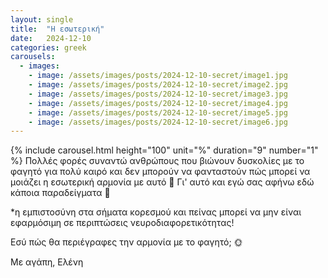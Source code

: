 ```yaml
---
layout: single
title:  "Η εσωτερική"
date:   2024-12-10
categories: greek
carousels:
  - images: 
    - image: /assets/images/posts/2024-12-10-secret/image1.jpg
    - image: /assets/images/posts/2024-12-10-secret/image2.jpg
    - image: /assets/images/posts/2024-12-10-secret/image3.jpg
    - image: /assets/images/posts/2024-12-10-secret/image4.jpg
    - image: /assets/images/posts/2024-12-10-secret/image5.jpg
    - image: /assets/images/posts/2024-12-10-secret/image6.jpg
---
```

{% include carousel.html height="100" unit="%" duration="9" number="1" %}
Πολλές φορές συναντώ ανθρώπους που βιώνουν δυσκολίες με το φαγητό για πολύ καιρό και δεν μπορούν να φανταστούν πώς μπορεί να μοιάζει η εσωτερική αρμονία με αυτό 💓 Γι' αυτό και εγώ σας αφήνω εδώ κάποια παραδείγματα 💓

*η εμπιστοσύνη στα σήματα κορεσμού και πείνας μπορεί να μην είναι εφαρμόσιμη σε περιπτώσεις νευροδιαφορετικότητας!

Εσύ πώς θα περιέγραφες την αρμονία με το φαγητό; 🌞

Με αγάπη,
Ελένη

